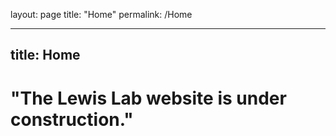 layout: page
title: "Home"
permalink: /Home

---
title: Home
---
<!doctype html>
<html>
  <head>
    <meta charset="utf-8">
    <title>{{ page.title }}</title>
  </head>
  <body>
    <h1>"The Lewis Lab website is under construction."</h1>
  </body>
</html>